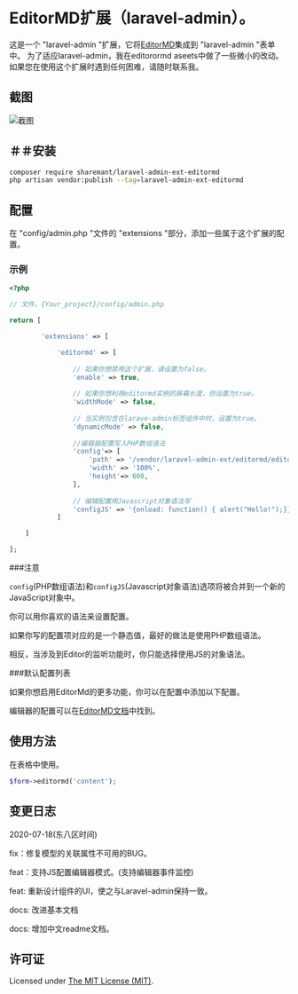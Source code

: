 # EditorMD扩展（laravel-admin）。

这是一个 "laravel-admin "扩展，它将[EditorMD](http://pandao.github.io/editor.md/)集成到 "laravel-admin "表单中。
为了适应laravel-admin，我在editorormd aseets中做了一些微小的改动。
如果您在使用这个扩展时遇到任何困难，请随时联系我。

## 截图

![截图](https://user-images.githubusercontent.com/4065724/52049451-d02e8380-2588-11e9-96b8-1cf66b18f934.jpg)

## ＃＃安装

```bash
composer require sharemant/laravel-admin-ext-editormd
php artisan vendor:publish --tag=laravel-admin-ext-editormd
```

## 配置

在 "config/admin.php "文件的 "extensions "部分，添加一些属于这个扩展的配置。

### 示例

```php
<?php

// 文件。{Your_project}/config/admin.php

return [

        'extensions' => [

            'editormd' => [
        
                // 如果你想禁用这个扩展，请设置为false。
                'enable' => true,
        
                // 如果你想利用editormd实例的屏幕长度，则设置为true。
                'widthMode' => false,
        
                // 当实例包含在larave-admin标签组件中时，设置为true。
                'dynamicMode' => false,
        
                //编辑器配置写入PHP数组语法
                'config'=> [
                    'path' => '/vendor/laravel-admin-ext/editormd/editormd-1.5.0/lib/',
                    'width' => '100%',
                    'height'=> 600,
                ],
        
                // 编辑配置用Javascript对象语法写
                'configJS' => '{onload: function() { alert("Hello!");}}',
            ]

    ]

];
```

###注意

`config`(PHP数组语法)和`configJS`(Javascript对象语法)选项将被合并到一个新的JavaScript对象中。

你可以用你喜欢的语法来设置配置。

如果你写的配置项对应的是一个静态值，最好的做法是使用PHP数组语法。

相反，当涉及到Editor的监听功能时，你只能选择使用JS的对象语法。


###默认配置列表

如果你想启用EditorMd的更多功能，你可以在配置中添加以下配置。

编辑器的配置可以在[EditorMD文档](http://pandao.github.io/editor.md/)中找到。

## 使用方法

在表格中使用。
```php
$form->editormd('content');
```

## 变更日志
2020-07-18(东八区时间)

fix：修复模型的关联属性不可用的BUG。

feat：支持JS配置编辑器模式。(支持编辑器事件监控)

feat: 重新设计组件的UI，使之与Laravel-admin保持一致。

docs: 改进基本文档

docs: 增加中文readme文档。

## 许可证
Licensed under [The MIT License (MIT)](LICENSE).
